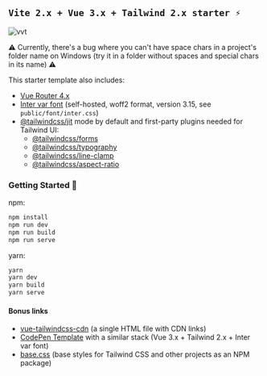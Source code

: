 ## `Vite 2.x + Vue 3.x + Tailwind 2.x starter ⚡`

![vvt](https://user-images.githubusercontent.com/11320080/111277027-a9384c00-8640-11eb-8323-21889bd7c609.png)

⚠ Currently, there's a bug where you can't have space chars in a project's folder name on Windows (try it in a folder without spaces and special chars in its name) ⚠

This starter template also includes:

- [Vue Router 4.x](https://github.com/vuejs/vue-router-next)
- [Inter var font](https://github.com/rsms/inter) (self-hosted, woff2 format, version 3.15, see `public/font/inter.css`)
- [@tailwindcss/jit](https://github.com/tailwindlabs/tailwindcss-jit) mode by default and first-party plugins needed for Tailwind UI:
  * [@tailwindcss/forms](https://github.com/tailwindlabs/tailwindcss-forms)
  * [@tailwindcss/typography](https://github.com/tailwindlabs/tailwindcss-typography)
  * [@tailwindcss/line-clamp](https://github.com/tailwindlabs/tailwindcss-line-clamp)
  * [@tailwindcss/aspect-ratio](https://github.com/tailwindlabs/tailwindcss-aspect-ratio)

### Getting Started 🚀

npm:
```sh
npm install
npm run dev
npm run build
npm run serve
```
yarn:
```sh
yarn
yarn dev
yarn build
yarn serve
```

#### Bonus links
- [vue-tailwindcss-cdn](https://github.com/web2033/vue-tailwindcss-cdn) (a single HTML file with CDN links)
- [CodePen Template](https://codepen.io/web2033/pen/QWNbwxY) with a similar stack (Vue 3.x + Tailwind 2.x + Inter var font)
- [base.css](https://github.com/web2033/base.css) (base styles for Tailwind CSS and other projects as an NPM package)